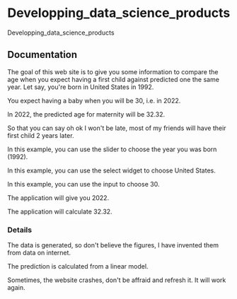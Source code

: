 # Developping_data_science_products
Developping_data_science_products

## Documentation
The goal of this web site is to give you some information to compare the age when you expect having a first child against predicted one the same year.
Let say, you're born in United States in 1992.

You expect having a baby when you will be 30, i.e. in 2022.

In 2022, the predicted age for maternity will be 32.32.

So that you can say oh ok I won't be late, most of my friends will have their first child 2 years later.

In this example, you can use the slider to choose the year you was born (1992).

In this example, you can use the select widget to choose United States.

In this example, you can use the input to choose 30.

The application will give you 2022.

The application will calculate 32.32.

### Details
The data is generated, so don't believe the figures, I have invented them from data on internet.

The prediction is calculated from a linear model.

Sometimes, the website crashes, don't be affraid and refresh it. It will work again.
